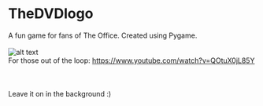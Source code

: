 # TheDVDlogo
A fun game for fans of The Office.
Created using Pygame.
\
\
![alt text](https://i.redd.it/qf0ltdqljlz21.png)
\
For those out of the loop: https://www.youtube.com/watch?v=QOtuX0jL85Y
\
\
\
\
Leave it on in the background :)
